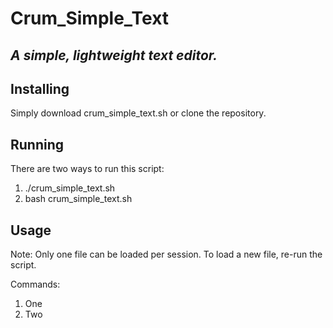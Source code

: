# Crum_Simple_Text 
_A simple, lightweight text editor._  
-----------------------------------------------------------------------
## Installing
Simply download crum_simple_text.sh or clone the repository.

## Running
There are two ways to run this script:
1. ./crum_simple_text.sh
1. bash crum_simple_text.sh

## Usage
Note: Only one file can be loaded per session. To load a new file, re-run the script.

Commands:
1. One
1. Two
